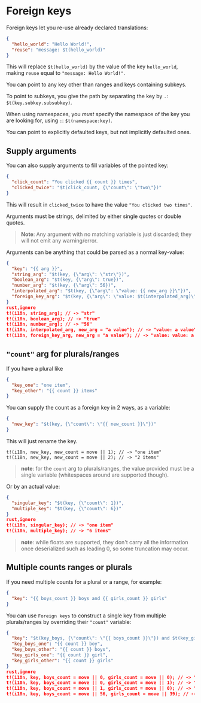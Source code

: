 # Foreign keys

Foreign keys let you re-use already declared translations:

```json
{
  "hello_world": "Hello World!",
  "reuse": "message: $t(hello_world)"
}
```

This will replace `$t(hello_world)` by the value of the key `hello_world`, making `reuse` equal to `"message: Hello World!"`.

You can point to any key other than ranges and keys containing subkeys.

To point to subkeys, you give the path by separating the key by `.`: `$t(key.subkey.subsubkey)`.

When using namespaces, you _must_ specify the namespace of the key you are looking for, using `:`: `$t(namespace:key)`.

You can point to explicitly defaulted keys, but not implicitly defaulted ones.

## Supply arguments

You can also supply arguments to fill variables of the pointed key:

```json
{
  "click_count": "You clicked {{ count }} times",
  "clicked_twice": "$t(click_count, {\"count\": \"two\"})"
}
```

This will result in `clicked_twice` to have the value `"You clicked two times"`.

Arguments must be strings, delimited by either single quotes or double quotes.

> **Note**: Any argument with no matching variable is just discarded; they will not emit any warning/error.

Arguments can be anything that could be parsed as a normal key-value:

```json
{
  "key": "{{ arg }}",
  "string_arg": "$t(key, {\"arg\": \"str\"})",
  "boolean_arg": "$t(key, {\"arg\": true})",
  "number_arg": "$t(key, {\"arg\": 56})",
  "interpolated_arg": "$t(key, {\"arg\": \"value: {{ new_arg }}\"})",
  "foreign_key_arg": "$t(key, {\"arg\": \"value: $t(interpolated_arg)\"})"
}
rust,ignore
t!(i18n, string_arg); // -> "str"
t!(i18n, boolean_arg); // -> "true"
t!(i18n, number_arg); // -> "56"
t!(i18n, interpolated_arg, new_arg = "a value"); // -> "value: a value"
t!(i18n, foreign_key_arg, new_arg = "a value"); // -> "value: value: a value"
```

## `"count"` arg for plurals/ranges

If you have a plural like

```json
{
  "key_one": "one item",
  "key_other": "{{ count }} items"
}
```

You can supply the count as a foreign key in 2 ways, as a variable:

```json
{
  "new_key": "$t(key, {\"count\": \"{{ new_count }}\"})"
}
```

This will just rename the key.

```rust,ignore
t!(i18n, new_key, new_count = move || 1); // -> "one item"
t!(i18n, new_key, new_count = move || 2); // -> "2 items"
```

> **note**: for the `count` arg to plurals/ranges, the value provided must be a single variable (whitespaces around are supported though).

Or by an actual value:

```json
{
  "singular_key": "$t(key, {\"count\": 1})",
  "multiple_key": "$t(key, {\"count\": 6})"
}
rust,ignore
t!(i18n, singular_key); // -> "one item"
t!(i18n, multiple_key); // -> "6 items"
```

> **note**: while floats are supported, they don't carry all the information once deserialized such as leading 0, so some truncation may occur.

## Multiple counts ranges or plurals

If you need multiple counts for a plural or a range, for example:

```json
{
  "key": "{{ boys_count }} boys and {{ girls_count }} girls"
}
```

You can use `Foreign keys` to construct a single key from multiple plurals/ranges by overriding their `"count"` variable:

```json
{
  "key": "$t(key_boys, {\"count\": \"{{ boys_count }}\"}) and $t(key_girls, {\"count\": \"{{ girls_count }}\"})",
  "key_boys_one": "{{ count }} boy",
  "key_boys_other": "{{ count }} boys",
  "key_girls_one": "{{ count }} girl",
  "key_girls_other": "{{ count }} girls"
}
rust,ignore
t!(i18n, key, boys_count = move || 0, girls_count = move || 0); // -> "0 boys and 0 girls"
t!(i18n, key, boys_count = move || 0, girls_count = move || 1); // -> "0 boys and 1 girl"
t!(i18n, key, boys_count = move || 1, girls_count = move || 0); // -> "1 boy and 0 girls"
t!(i18n, key, boys_count = move || 56, girls_count = move || 39); // -> "56 boys and 39 girls"
```

